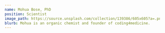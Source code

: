 ```yaml
---
name: Mohua Bose, PhD
position: Scientist
image_path: https://source.unsplash.com/collection/139386/605x605?a=.png
blurb: Mohua is an organic chemist and founder of coding4medicine.
---
```

